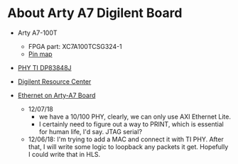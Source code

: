 # About Arty A7 Digilent Board

- Arty A7-100T
	- FPGA part: XC7A100TCSG324-1
	- [Pin map](https://www.xilinx.com/support/packagefiles/a7packages/xc7a100tcsg324pkg.txt)

- [PHY TI DP83848J](http://www.ti.com/product/DP83848J)

- [Digilent Resource Center](https://reference.digilentinc.com/reference/programmable-logic/arty-a7/start)
- [Ethernet on Arty-A7 Board](http://www.fpga-cores.com/tutorials/ethernet-on-arty-a7-board/)
	- 12/07/18
		- we have a 10/100 PHY, clearly, we can only use AXI Ethernet Lite.
		- I certainly need to figure out a way to PRINT, which is essential for human life, I'd say. JTAG serial?
	- 12/06/18: I'm trying to add a MAC and connect it with TI PHY. After that, I will write some logic to loopback any packets it get. Hopefully I could write that in HLS.
